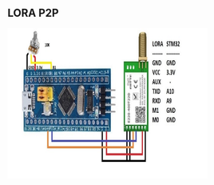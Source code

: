 ## LORA P2P

<img src="https://github.com/antonioescamezalvarez/Ejemplos-STM32/blob/main/Lora%20P2P/STM32TX.jpg" width="400" height="300" />

